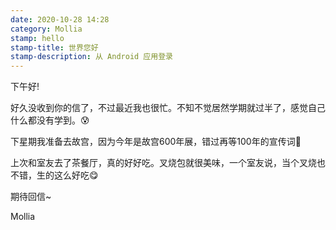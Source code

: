 ```yaml
---
date: 2020-10-28 14:28
category: Mollia
stamp: hello
stamp-title: 世界您好
stamp-description: 从 Android 应用登录
---
```


<p>
下午好!

好久没收到你的信了，不过最近我也很忙。不知不觉居然学期就过半了，感觉自己什么都没有学到。😰

下星期我准备去故宫，因为今年是故宫600年展，错过再等100年的宣传词🤣

上次和室友去了茶餐厅，真的好好吃。叉烧包就很美味，一个室友说，当个叉烧也不错，生的这么好吃😋

期待回信~

Mollia
</p>